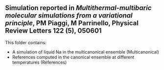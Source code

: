 ## Simulation reported in *Multithermal-multibaric molecular simulations from a variational principle*, PM Piaggi, M Parrinello, Physical Review Letters **122** (5), 050601

This folder contains:
 - A simulation of liquid Na in the multicanonical ensemble 
   (Multicanonical)
 - References computed in the canonical ensemble at different 
   temperatures (References)
